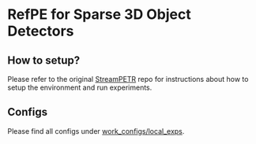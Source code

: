 # RefPE for Sparse 3D Object Detectors

## How to setup?

Please refer to the original [StreamPETR](https://github.com/exiawsh/StreamPETR) repo for instructions about how to setup the environment and run experiments. 

## Configs

Please find all configs under [work_configs/local_exps](https://github.com/ChenhongyiYang/WidthFormer/tree/main/StreamPETR/work_configs/local_exps/).

## 
